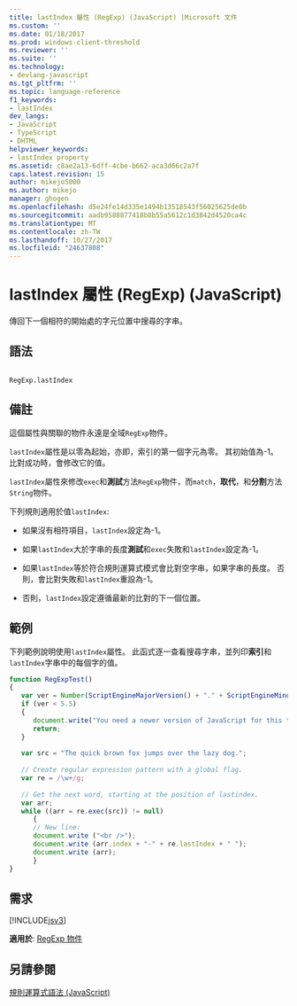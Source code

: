 ```yaml
---
title: lastIndex 屬性 (RegExp) (JavaScript) |Microsoft 文件
ms.custom: ''
ms.date: 01/18/2017
ms.prod: windows-client-threshold
ms.reviewer: ''
ms.suite: ''
ms.technology:
- devlang-javascript
ms.tgt_pltfrm: ''
ms.topic: language-reference
f1_keywords:
- lastIndex
dev_langs:
- JavaScript
- TypeScript
- DHTML
helpviewer_keywords:
- lastIndex property
ms.assetid: c8ae2a13-6dff-4cbe-b662-aca3d66c2a7f
caps.latest.revision: 15
author: mikejo5000
ms.author: mikejo
manager: ghogen
ms.openlocfilehash: d5e24fe14d335e1494b13518543f56025625de0b
ms.sourcegitcommit: aadb9588877418b8b55a5612c1d3842d4520ca4c
ms.translationtype: MT
ms.contentlocale: zh-TW
ms.lasthandoff: 10/27/2017
ms.locfileid: "24637808"
---
```

# <a name="lastindex-property-regexp-javascript"></a>lastIndex 屬性 (RegExp) (JavaScript)
傳回下一個相符的開始處的字元位置中搜尋的字串。  
  
## <a name="syntax"></a>語法  
  
```  
  
RegExp.lastIndex  
```  
  
## <a name="remarks"></a>備註  
 這個屬性與關聯的物件永遠是全域`RegExp`物件。  
  
 `lastIndex`屬性是以零為起始，亦即，索引的第一個字元為零。 其初始值為-1。 比對成功時，會修改它的值。  
  
 `lastIndex`屬性來修改`exec`和**測試**方法`RegExp`物件，而`match`，**取代**，和**分割**方法`String`物件。  
  
 下列規則適用於值`lastIndex`:  
  
-   如果沒有相符項目，`lastIndex`設定為-1。  
  
-   如果`lastIndex`大於字串的長度**測試**和`exec`失敗和`lastIndex`設定為-1。  
  
-   如果`lastIndex`等於符合規則運算式模式會比對空字串，如果字串的長度。 否則，會比對失敗和`lastIndex`重設為-1。  
  
-   否則，`lastIndex`設定遵循最新的比對的下一個位置。  
  
## <a name="example"></a>範例  
 下列範例說明使用`lastIndex`屬性。 此函式逐一查看搜尋字串，並列印**索引**和`lastIndex`字串中的每個字的值。  
  
```JavaScript  
function RegExpTest()  
{  
   var ver = Number(ScriptEngineMajorVersion() + "." + ScriptEngineMinorVersion())  
   if (ver < 5.5)  
   {  
      document.write("You need a newer version of JavaScript for this to work");  
      return;  
   }  
  
   var src = "The quick brown fox jumps over the lazy dog.";  
  
   // Create regular expression pattern with a global flag.  
   var re = /\w+/g;  
  
   // Get the next word, starting at the position of lastindex.  
   var arr;  
   while ((arr = re.exec(src)) != null)  
      {  
      // New line:  
      document.write ("<br />");    
      document.write (arr.index + "-" + re.lastIndex + " ");  
      document.write (arr);  
      }  
}  
```  
  
## <a name="requirements"></a>需求  
 [!INCLUDE[jsv3](../../javascript/reference/includes/jsv3-md.md)]  
  
 **適用於**: [RegExp 物件](../../javascript/reference/regexp-object-javascript.md)  
  
## <a name="see-also"></a>另請參閱  
 [規則運算式語法 (JavaScript)](http://msdn.microsoft.com/en-us/ab0766e1-7037-45ed-aa23-706f58358c0e)